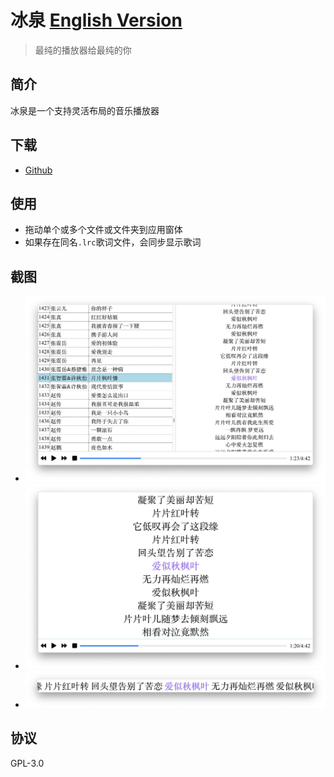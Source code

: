 # 冰泉 [English Version](README.md)

> 最纯的播放器给最纯的你

## 简介

冰泉是一个支持灵活布局的音乐播放器

## 下载

- [Github](https://github.com/baijifeilong/ice-spring/releases)

## 使用

- 拖动单个或多个文件或文件夹到应用窗体
- 如果存在同名`.lrc`歌词文件，会同步显示歌词

## 截图

- ![主界面](https://raw.githubusercontent.com/baijifeilong/resources/master/ice-spring/ice-spring.png)
- ![歌词布局](https://raw.githubusercontent.com/baijifeilong/resources/master/ice-spring/ice-spring-2.png)
- ![歌词布局2](https://raw.githubusercontent.com/baijifeilong/resources/master/ice-spring/ice-spring-3.png)

## 协议

GPL-3.0